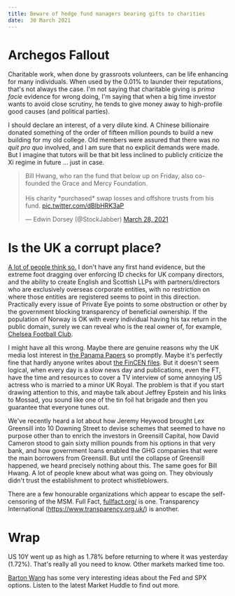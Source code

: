```yaml
---
title: Beware of hedge fund managers bearing gifts to charities
date:  30 March 2021
---
```

# Archegos Fallout

Charitable work, when done by grassroots volunteers, can be life enhancing for many individuals. When used by the 0.01% to launder their reputations, that's not always the case. I'm not saying that charitable giving is _prima facie_ evidence for wrong doing, I'm saying that when a big time investor wants to avoid close scrutiny, he tends to give money away to high-profile good causes (and political parties). 

I should declare an interest, of a very dilute kind. A Chinese billionaire donated something of the order of fifteen million pounds to build a new building for my old college. Old members were assured that there was no _quit pro quo_ involved, and I am sure that no explicit demands were made. But I imagine that tutors will be that bit less inclined to publicly criticize the Xi regime in future … just in case.

<blockquote class="twitter-tweet"><p lang="en" dir="ltr">Bill Hwang, who ran the fund that below up on Friday, also co-founded the Grace and Mercy Foundation. <br><br>His charity *purchased* swap losses and offshore trusts from his fund. <a href="https://t.co/dBlbHRK3aP">pic.twitter.com/dBlbHRK3aP</a></p>&mdash; Edwin Dorsey (@StockJabber) <a href="https://twitter.com/StockJabber/status/1376282012663881728?ref_src=twsrc%5Etfw">March 28, 2021</a></blockquote> <script async src="https://platform.twitter.com/widgets.js" charset="utf-8"></script> 

# Is the UK a corrupt place?

[A lot of people think so.](https://www.theguardian.com/commentisfree/2020/sep/10/uk-corrupt-nation-earth-brexit-money-laundering)
I don't have any first hand evidence, but the extreme foot dragging over enforcing ID checks for UK company directors, and the ability to create English and Scottish LLPs with partners/directors who are exclusively overseas corporate entities, with no restriction on where those entities are registered seems to point in this direction.
Practically every issue of Private Eye points to some obstruction or other by the government blocking transparency of beneficial ownership. 
If the population of Norway is OK with every individual having his tax return in the public domain, surely we can reveal who is the real owner of, for example, [Chelsea Football Club](http://www.insideworldfootball.com/2021/03/23/abramovich-sues-book-publisher-claimed-putin-told-buy-chelsea/).

I might have all this wrong. Maybe there are genuine reasons why the UK media lost interest in [the Panama Papers](https://panamapapers.org/) so promptly. Maybe it's perfectly fine that hardly anyone writes about [the FinCEN files](https://www.bbc.com/news/uk-54225572). But it doesn't seem logical, when every day is a slow news day and publications, even the FT, have the time and resources to cover a TV interview of some annoying US actress who is married to a minor UK Royal.  The problem is that if you start drawing attention to this, and maybe talk about Jeffrey Epstein and his links to Mossad, you sound like one of the tin foil hat brigade and then you guarantee that everyone tunes out.

We've recently heard a lot about how Jeremy Heywood brought Lex Greensill into 10 Downing Street to devise schemes that seemed to have no purpose other than to enrich the investors in Greensill Capital, how David Cameron stood to gain sixty million pounds from his options in that very bank, and how government loans enabled the GHG companies that were the main borrowers from Greensill. But until the collapse of Greensill happened, we heard precisely nothing about this. The same goes for Bill Hwang. A lot of people knew about what was going on. They obviously didn't trust the establishment to protect whistleblowers.

There are a few honourable organizations which appear to escape the self-censoring of the MSM. Full Fact, [fullfact.org/](https://fullfact.org/) is one. Transparency International (https://www.transparency.org.uk/) is another. 

# Wrap

US 10Y went up as high as 1.78% before returning to where it was yesterday (1.72%). That's really all you need to know.
Other markets marked time too.

[Barton Wang](https://twitter.com/Barton_options) has some very interesting ideas about the Fed and SPX options. Listen to the latest Market Huddle to find out more.

